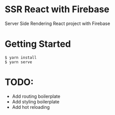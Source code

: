 # SSR React with Firebase
Server Side Rendering React project with Firebase


# Getting Started
```
$ yarn install
$ yarn serve
```

# TODO:
- Add routing boilerplate
- Add styling boilerplate
- Add hot reloading
